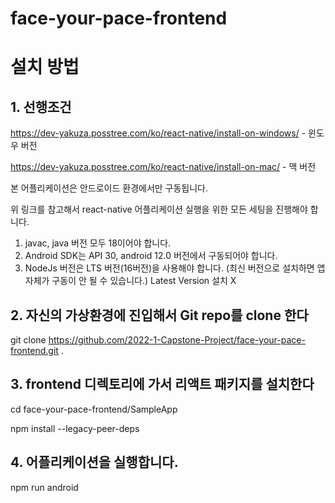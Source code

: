# face-your-pace-frontend


# 설치 방법

## 1. 선행조건

https://dev-yakuza.posstree.com/ko/react-native/install-on-windows/ - 윈도우 버전

https://dev-yakuza.posstree.com/ko/react-native/install-on-mac/ - 맥 버전

본 어플리케이션은 안드로이드 환경에서만 구동됩니다.

위 링크를 참고해서 react-native 어플리케이션 실행을 위한 모든 
세팅을 진행해야 합니다.

 1. javac, java 버전 모두 18이어야 합니다.
 2. Android SDK는 API 30, android 12.0 버전에서 구동되어야 합니다.
 3. NodeJs 버전은 LTS 버전(16버전)을 사용해야 합니다. (최신 버전으로 설치하면 앱 자체가 구동이 안 될 수 있습니다.) Latest Version 설치 X

## 2. 자신의 가상환경에 진입해서 Git repo를 clone 한다

git clone https://github.com/2022-1-Capstone-Project/face-your-pace-frontend.git .

## 3. frontend 디렉토리에 가서 리액트 패키지를 설치한다

cd face-your-pace-frontend/SampleApp

npm install --legacy-peer-deps

## 4. 어플리케이션을 실행합니다.

npm run android
  
